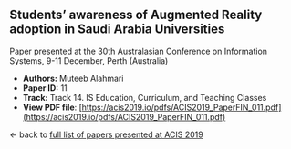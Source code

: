 ## Students’ awareness of Augmented Reality adoption in Saudi Arabia Universities

Paper presented at the 30th Australasian Conference on Information Systems, 9-11 December, Perth (Australia)
- **Authors:** Muteeb Alahmari
- **Paper ID:** 11
- **Track:** Track 14. IS Education, Curriculum, and Teaching Classes
- **View PDF file**: [https://acis2019.io/pdfs/ACIS2019_PaperFIN_011.pdf](https://acis2019.io/pdfs/ACIS2019_PaperFIN_011.pdf)

&larr; back to [full list of papers presented at ACIS 2019](https://acis2019.io/)